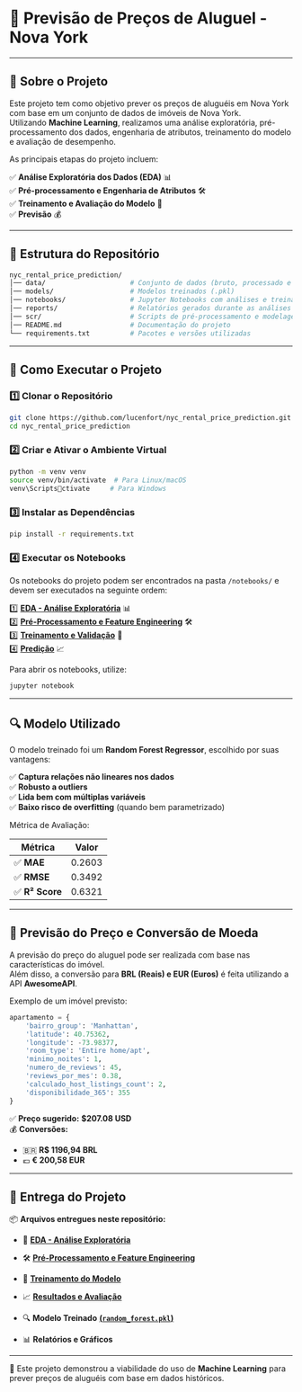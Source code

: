 # 🏡 Previsão de Preços de Aluguel - Nova York  

---  

## 📌 Sobre o Projeto  

Este projeto tem como objetivo prever os preços de aluguéis em Nova York com base em um conjunto de dados de imóveis de Nova York.  
Utilizando **Machine Learning**, realizamos uma análise exploratória, pré-processamento dos dados, engenharia de atributos, treinamento do modelo e avaliação de desempenho.  

As principais etapas do projeto incluem:  

✅ **Análise Exploratória dos Dados (EDA)** 📊  
✅ **Pré-processamento e Engenharia de Atributos** 🛠️  
✅ **Treinamento e Avaliação do Modelo** 🤖  
✅ **Previsão** 💰  

---  

## 📁 Estrutura do Repositório  

```bash
nyc_rental_price_prediction/
│── data/                     # Conjunto de dados (bruto, processado e final)
│── models/                   # Modelos treinados (.pkl)
│── notebooks/                # Jupyter Notebooks com análises e treinamento
│── reports/                  # Relatórios gerados durante as análises
│── scr/                      # Scripts de pré-processamento e modelagem
│── README.md                 # Documentação do projeto
└── requirements.txt          # Pacotes e versões utilizadas
```

---  

## 🚀 Como Executar o Projeto  

### **1️⃣ Clonar o Repositório**  

```bash
git clone https://github.com/lucenfort/nyc_rental_price_prediction.git
cd nyc_rental_price_prediction
```  

### **2️⃣ Criar e Ativar o Ambiente Virtual**  

```bash
python -m venv venv
source venv/bin/activate  # Para Linux/macOS
venv\Scriptsctivate     # Para Windows

```  

### **3️⃣ Instalar as Dependências**  

```bash
pip install -r requirements.txt
```  

### **4️⃣ Executar os Notebooks**  

Os notebooks do projeto podem ser encontrados na pasta `/notebooks/` e devem ser executados na seguinte ordem:  

1️⃣ **[EDA - Análise Exploratória](./notebooks/01_eda_notebook.ipynb)** 📊  
2️⃣ **[Pré-Processamento e Feature Engineering](./notebooks/02_processing_notebook.ipynb)** 🛠️  
3️⃣ **[Treinamento e Validação](./notebooks/03_training_notebook.ipynb)** 🤖  
4️⃣ **[Predição](./notebooks/04_prediction_notebook.ipynb)** 📈  

Para abrir os notebooks, utilize:  

```bash
jupyter notebook
```  

---  

## 🔍 Modelo Utilizado  

O modelo treinado foi um **Random Forest Regressor**, escolhido por suas vantagens:  

✅ **Captura relações não lineares nos dados**  
✅ **Robusto a outliers**  
✅ **Lida bem com múltiplas variáveis**  
✅ **Baixo risco de overfitting** (quando bem parametrizado)  

Métrica de Avaliação:  

| **Métrica** | **Valor** |
|------------|----------|
| ✅ **MAE**  | 0.2603 |
| ✅ **RMSE** | 0.3492 |
| ✅ **R² Score** | 0.6321 |  

---  

## 📌 Previsão do Preço e Conversão de Moeda  

A previsão do preço do aluguel pode ser realizada com base nas características do imóvel.  
Além disso, a conversão para **BRL (Reais) e EUR (Euros)** é feita utilizando a API **AwesomeAPI**.  

Exemplo de um imóvel previsto:  

```python
apartamento = {
    'bairro_group': 'Manhattan',
    'latitude': 40.75362,
    'longitude': -73.98377,
    'room_type': 'Entire home/apt',
    'minimo_noites': 1,
    'numero_de_reviews': 45,
    'reviews_por_mes': 0.38,
    'calculado_host_listings_count': 2,
    'disponibilidade_365': 355
}
```  

✅ **Preço sugerido:** **$207.08 USD**  
💰 **Conversões:**  

- 🇧🇷 **R$ 1196,94 BRL**  
- 💶 **€ 200,58 EUR**  

---  

## 📂 Entrega do Projeto  

📦 **Arquivos entregues neste repositório:**  

- 📜 **[EDA - Análise Exploratória](./docs/01_eda.md)**  
- 🛠️ **[Pré-Processamento e Feature Engineering](./docs/02_preprocessing.md)**  
- 🤖 **[Treinamento do Modelo](./docs/03_train.md)**  
- 📈 **[Resultados e Avaliação](./docs/04_results.md)**  
- 🔍 **Modelo Treinado** **[(`random_forest.pkl`)](https://drive.google.com/file/d/16oJUcoyqpTtQ1H3VfhtOa7Y7RoMz4tC2/view?usp=sharing)**

- 📊 **Relatórios e Gráficos**  
<!--
📹 **Vídeo Explicativo** será disponibilizado via Google Drive com acesso liberado para visualização.  
-->

---  

🚀 Este projeto demonstrou a viabilidade do uso de **Machine Learning** para prever preços de aluguéis com base em dados históricos.  
